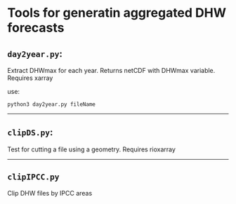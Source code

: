 # Tools for generatin aggregated DHW forecasts

## `day2year.py`:  

Extract DHWmax for each year. Returns netCDF with DHWmax variable. Requires xarray

use: 

`python3 day2year.py fileName` 

---------------------


## `clipDS.py`:

Test for cutting a file using a geometry. Requires rioxarray


------------------------

## `clipIPCC.py`

Clip DHW files by IPCC areas



